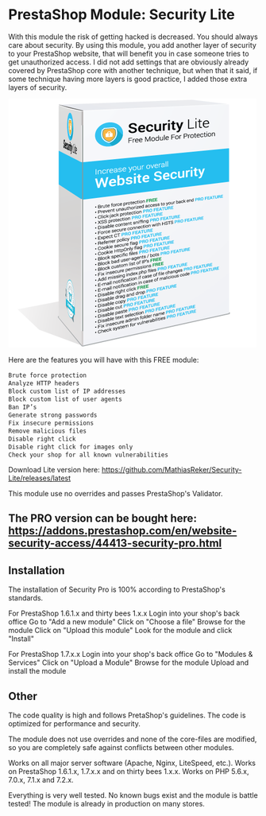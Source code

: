 # PrestaShop Module: Security Lite

With this module the risk of getting hacked is decreased. You should always care about security. By using this module, you add another layer of security to your PrestaShop website, that will benefit you in case someone tries to get unauthorized access.
I did not add settings that are obviously already covered by PrestaShop core with another technique, but when that it said, if some technique having more layers is good practice, I added those extra layers of security.

![Security Lite](https://github.com/MathiasReker/Security-Lite/blob/master/security-lite.png)

Here are the features you will have with this FREE module:

    Brute force protection
    Analyze HTTP headers
    Block custom list of IP addresses
    Block custom list of user agents
    Ban IP’s
    Generate strong passwords
    Fix insecure permissions
    Remove malicious files
    Disable right click
    Disable right click for images only
    Check your shop for all known vulnerabilities

Download Lite version here: https://github.com/MathiasReker/Security-Lite/releases/latest
 
This module use no overrides and passes PrestaShop's Validator.

## The PRO version can be bought here: https://addons.prestashop.com/en/website-security-access/44413-security-pro.html

## Installation
The installation of Security Pro is 100% according to PrestaShop's standards.

For PrestaShop 1.6.1.x and thirty bees 1.x.x
Login into your shop's back office
Go to "Add a new module"
Click on "Choose a file"
Browse for the module
Click on "Upload this module"
Look for the module and click "Install"

For PrestaShop 1.7.x.x
Login into your shop's back office
Go to "Modules & Services"
Click on "Upload a Module"
Browse for the module
Upload and install the module

## Other
The code quality is high and follows PretaShop's guidelines.
The code is optimized for performance and security.

The module does not use overrides and none of the core-files are modified, so you are completely safe against conflicts between other modules.

Works on all major server software (Apache, Nginx, LiteSpeed, etc.).
Works on PrestaShop 1.6.1.x, 1.7.x.x and on thirty bees 1.x.x.
Works on PHP 5.6.x, 7.0.x, 7.1.x and 7.2.x.

Everything is very well tested. No known bugs exist and the module is battle tested! The module is already in production on many stores.

